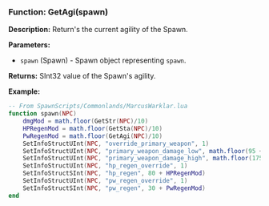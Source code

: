 ### Function: GetAgi(spawn)

**Description:**
Return's the current agility of the Spawn.

**Parameters:**
- `spawn` (Spawn) - Spawn object representing `spawn`.

**Returns:** SInt32 value of the Spawn's agility.

**Example:**

```lua
-- From SpawnScripts/Commonlands/MarcusWarklar.lua
function spawn(NPC)
    dmgMod = math.floor(GetStr(NPC)/10)
    HPRegenMod = math.floor(GetSta(NPC)/10)
    PwRegenMod = math.floor(GetAgi(NPC)/10)
    SetInfoStructUInt(NPC, "override_primary_weapon", 1)        
    SetInfoStructUInt(NPC, "primary_weapon_damage_low", math.floor(95 + dmgMod)) 
    SetInfoStructUInt(NPC, "primary_weapon_damage_high", math.floor(175 + dmgMod))
    SetInfoStructUInt(NPC, "hp_regen_override", 1)  
    SetInfoStructSInt(NPC, "hp_regen", 80 + HPRegenMod)           
    SetInfoStructUInt(NPC, "pw_regen_override", 1)  
    SetInfoStructSInt(NPC, "pw_regen", 30 + PwRegenMod)
end
```
